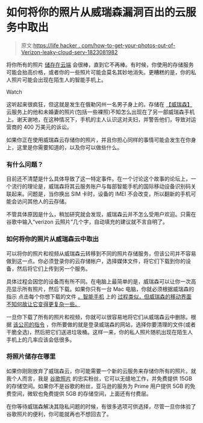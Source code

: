 # 如何将你的照片从威瑞森漏洞百出的云服务中取出

> 原文:[https://life hacker . com/how-to-get-your-photos-out-of-Verizon-leaky-cloud-serv-1823081982](https://lifehacker.com/how-to-get-your-photos-out-of-verizons-leaky-cloud-serv-1823081982)

将你所有的照片 [储存在云端](https://lifehacker.com/which-cloud-storage-service-should-you-use-1822761662) 会很棒，直到它不再棒。有时候，你使用的存储服务可能会抬高价格，或者你的一些照片可能会莫名其妙地消失。更糟糕的是，你的私人照片可能会出现在陌生人的智能手机上。

Watch

这听起来很疯狂，但这就是发生在俄勒冈州一名男子身上的。存储在 [【威瑞森】](https://lifehacker.com/how-to-transfer-contacts-from-your-old-verizon-dumbphon-5978677) 云服务上的他和未婚妻的照片(包括一些裸照)不知怎么出现在了另一部威瑞森手机上。谢天谢地，在这种情况下，手机的主人认识这对夫妇，并警告他们，导致对运营商的 400 万美元的诉讼。

如果你正在使用威瑞森云存储你的照片，并且你担心同样的事情可能会发生在你身上，这里是你需要知道的，以及你可以做些什么。

### 有什么问题？

目前还不清楚是什么具体导致了这一特定事件。在一个讨论这个故事的论坛上，一个流行的理论是，威瑞森将其云服务账户与每部智能手机的国际移动设备识别码关联起来。问题是，当你换出 SIM 卡时，设备的 IMEI 不会改变，所以翻新的手机可能会访问其他人的云存储。

不管具体原因是什么，稍加研究就会发现，威瑞森云并不怎么受用户欢迎。只需在谷歌中输入“verizon 云照片”几个字，自动填充的建议就不言自明了。

### 如何将你的照片从威瑞森云中取出

可以将你的照片和视频从威瑞森云转移到不同的照片存储服务，但该公司并不容易做到这一点。你必须登录你的云存储帐户，选择媒体文件，将它们下载到你的设备，然后将它们上传到另一个服务。

具体过程会因您的设备而有所不同。在电脑上最简单的是，威瑞森可以让你一次高亮显示所有照片，然后下载。如果你只有一台 Mac 电脑，你就必须根据威瑞森的指示 点击每个你想下载的文件 [。智能手机](https://www.verizonwireless.com/support/knowledge-base-211508/) 上的 [过程类似，但威瑞森的移动界面不知何故让它变得更复杂一些。](https://www.verizonwireless.com/support/knowledge-base-208766/)

一旦你下载了所有的照片和视频，你就可以很容易地将它们从威瑞森云中删除。根据 [该公司的指令](https://www.verizonwireless.com/support/knowledge-base-126145/) ，你所要做的就是登录威瑞森的网站，选择你要清理的文件(或者干脆全选)，然后把它们送进垃圾桶。这样一来，你的私人照片随机出现在陌生人手机上的几率应该会低很多。

### 将照片储存在哪里

如果你刚刚放弃了威瑞森云，你可能需要一个新的云服务来存储你所有的照片。就我个人而言，我是 [谷歌照片](https://lifehacker.com/how-the-new-google-photos-makes-your-picture-library-aw-1708189976) 的忠实粉丝，它可以无缝地工作，并免费提供 15GB 的存储空间。如果你不是谷歌的粉丝，亚马逊的服务为 Prime 用户提供 5GB 的免费空间，微软也免费提供 5GB 的存储空间，上面还有付费层。

在你等待威瑞森解决其隐私问题的时候，有很多选项可供选择，尽管一旦你体验了谷歌照片的便利，你可能就再也不想回去了。